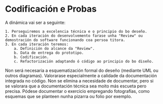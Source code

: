 # Codificación e Probas

A dinámica vai ser a seguinte:

    1. Perseguiremos a excelencia técnica e o principio do bo deseño.
    2. En cada iteración do desenvolvemento farase unha "Review" ou demostración do software funcionando coa persoa titora.
    3. En cada iteración teremos: 
        a. Definición do alcance da "Review".
        b. Data de entrega do prototipo.
        b. Codificación.
        c. Refactorización adaptando ó código ao principio do bo diseño.

Non será necesaria a esquematización formal do deseño (mediante UML ou outros diagramas). 
Valorarase especialmente a calidade da documentación integrada no código. 
Non se elimina a necesidade de documentar, pero si se valorara que a documentación técnica sea moito más escueta pero precisa. 
Pódese documentar o exercicio empregando fotografías, como esquemas que se planteen nunha pizarra ou folio por exemplo.
